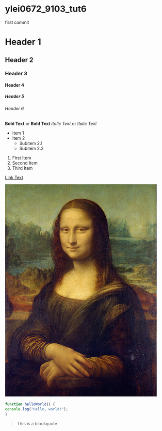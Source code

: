 # ylei0672_9103_tut6

first commit

# Header 1
## Header 2
### Header 3
#### Header 4
##### Header 5
###### Header 6

**Bold Text** or __Bold Text__
*Italic Text* or _Italic Text_

- Item 1
- Item 2
  - Subitem 2.1
  - Subitem 2.2

1. First Item
2. Second Item
3. Third Item

[Link Text](https://www.reddit.com/r/Maplestory/comments/1749537/who_is_ikun_kylesquirt_and_flaminghime/)

![An image of a ikun](/p5project/assets/Mona_Lisa.jpg)



```js
function helloWorld() {
console.log("Hello, world!");
}
```

> This is a blockquote.
